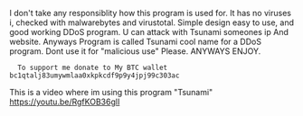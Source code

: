  I don't take any responsiblity how this program is used for.
 It has no viruses i, checked with malwarebytes and virustotal. 
 Simple design easy to use, and good working DDoS program.
 U can attack with Tsunami someones ip  And website.
 Anyways Program is called Tsunami cool name for a DDoS program.
 Dont use it for "malicious use" Please. ANYWAYS ENJOY.
      
      
      To support me donate to My BTC wallet bc1qtalj83umywmlaa0xkpkcdf9p9y4jpj99c303ac
 
 
 This is a video where im using this program "Tsunami" https://youtu.be/RgfKOB36glI
                             
                        
